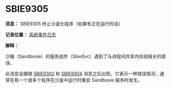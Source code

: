 # SBIE9305

**消息：** SBIE9305 终止沙盒化程序（如果有正在运行的话）

**记录位置：** [系统事件日志](SystemEventLog.md)

**解释：**

沙箱（Sandboxie）的服务组件（SbieSvc）遇到了与进程间共享内存段相关的错误。

此消息会跟随 [SBIE9302](SBIE9302.md) 和 [SBIE9304](SBIE9304.md) 消息之后出现，它表示一种错误情况，通常在有一个或多个程序在沙盒中运行时重启 Sandboxie 服务时发生。
